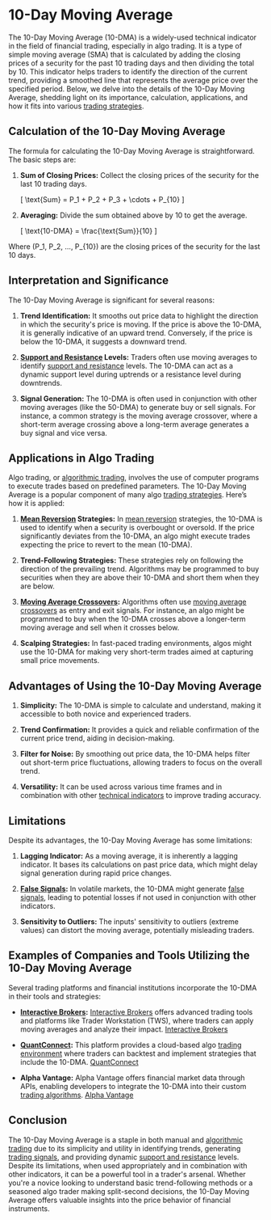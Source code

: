 # 10-Day Moving Average

The 10-Day Moving Average (10-DMA) is a widely-used technical indicator in the field of financial trading, especially in algo trading. It is a type of simple moving average (SMA) that is calculated by adding the closing prices of a security for the past 10 trading days and then dividing the total by 10. This indicator helps traders to identify the direction of the current trend, providing a smoothed line that represents the average price over the specified period. Below, we delve into the details of the 10-Day Moving Average, shedding light on its importance, calculation, applications, and how it fits into various [trading strategies](../t/trading_strategies.md).

## Calculation of the 10-Day Moving Average

The formula for calculating the 10-Day Moving Average is straightforward. The basic steps are:

1. **Sum of Closing Prices:**
   Collect the closing prices of the security for the last 10 trading days.

   \[
   \text{Sum} = P_1 + P_2 + P_3 + \cdots + P_{10}
   \]

2. **Averaging:**
   Divide the sum obtained above by 10 to get the average.

   \[
   \text{10-DMA} = \frac{\text{Sum}}{10}
   \]

Where \(P_1, P_2, ..., P_{10}\) are the closing prices of the security for the last 10 days.

## Interpretation and Significance

The 10-Day Moving Average is significant for several reasons:

1. **Trend Identification:**
   It smooths out price data to highlight the direction in which the security's price is moving. If the price is above the 10-DMA, it is generally indicative of an upward trend. Conversely, if the price is below the 10-DMA, it suggests a downward trend.

2. **[Support and Resistance](../s/support_and_resistance.md) Levels:**
   Traders often use moving averages to identify [support and resistance](../s/support_and_resistance.md) levels. The 10-DMA can act as a dynamic support level during uptrends or a resistance level during downtrends.

3. **Signal Generation:**
   The 10-DMA is often used in conjunction with other moving averages (like the 50-DMA) to generate buy or sell signals. For instance, a common strategy is the moving average crossover, where a short-term average crossing above a long-term average generates a buy signal and vice versa.

## Applications in Algo Trading

Algo trading, or [algorithmic trading](../a/algorithmic_trading.md), involves the use of computer programs to execute trades based on predefined parameters. The 10-Day Moving Average is a popular component of many algo [trading strategies](../t/trading_strategies.md). Here’s how it is applied:

1. **[Mean Reversion](../m/mean_reversion.md) Strategies:**
   In [mean reversion](../m/mean_reversion.md) strategies, the 10-DMA is used to identify when a security is overbought or oversold. If the price significantly deviates from the 10-DMA, an algo might execute trades expecting the price to revert to the mean (10-DMA).

2. **Trend-Following Strategies:**
   These strategies rely on following the direction of the prevailing trend. Algorithms may be programmed to buy securities when they are above their 10-DMA and short them when they are below.

3. **[Moving Average Crossovers](../m/moving_average_crossovers.md):**
   Algorithms often use [moving average crossovers](../m/moving_average_crossovers.md) as entry and exit signals. For instance, an algo might be programmed to buy when the 10-DMA crosses above a longer-term moving average and sell when it crosses below.

4. **Scalping Strategies:**
   In fast-paced trading environments, algos might use the 10-DMA for making very short-term trades aimed at capturing small price movements.

## Advantages of Using the 10-Day Moving Average

1. **Simplicity:**
   The 10-DMA is simple to calculate and understand, making it accessible to both novice and experienced traders.

2. **Trend Confirmation:**
   It provides a quick and reliable confirmation of the current price trend, aiding in decision-making.

3. **Filter for Noise:**
   By smoothing out price data, the 10-DMA helps filter out short-term price fluctuations, allowing traders to focus on the overall trend.

4. **Versatility:**
   It can be used across various time frames and in combination with other [technical indicators](../t/technical_indicators.md) to improve trading accuracy.

## Limitations

Despite its advantages, the 10-Day Moving Average has some limitations:

1. **Lagging Indicator:**
   As a moving average, it is inherently a lagging indicator. It bases its calculations on past price data, which might delay signal generation during rapid price changes.

2. **[False Signals](../f/false_signals_in_trading.md):**
   In volatile markets, the 10-DMA might generate [false signals](../f/false_signals_in_trading.md), leading to potential losses if not used in conjunction with other indicators.

3. **Sensitivity to Outliers:**
   The inputs' sensitivity to outliers (extreme values) can distort the moving average, potentially misleading traders.

## Examples of Companies and Tools Utilizing the 10-Day Moving Average

Several trading platforms and financial institutions incorporate the 10-DMA in their tools and strategies:

- **[Interactive Brokers](../i/interactive_brokers.md):**
  [Interactive Brokers](../i/interactive_brokers.md) offers advanced trading tools and platforms like Trader Workstation (TWS), where traders can apply moving averages and analyze their impact.
  [Interactive Brokers](https://www.interactivebrokers.com)

- **[QuantConnect](../q/quantconnect.md):**
  This platform provides a cloud-based algo [trading environment](../t/trading_environment.md) where traders can backtest and implement strategies that include the 10-DMA.
  [QuantConnect](https://www.quantconnect.com)

- **Alpha Vantage:**
  Alpha Vantage offers financial market data through APIs, enabling developers to integrate the 10-DMA into their custom [trading algorithms](../t/trading_algorithms.md).
  [Alpha Vantage](https://www.alphavantage.co)

## Conclusion

The 10-Day Moving Average is a staple in both manual and [algorithmic trading](../a/algorithmic_trading.md) due to its simplicity and utility in identifying trends, generating [trading signals](../t/trading_signals.md), and providing dynamic [support and resistance](../s/support_and_resistance.md) levels. Despite its limitations, when used appropriately and in combination with other indicators, it can be a powerful tool in a trader's arsenal. Whether you're a novice looking to understand basic trend-following methods or a seasoned algo trader making split-second decisions, the 10-Day Moving Average offers valuable insights into the price behavior of financial instruments.